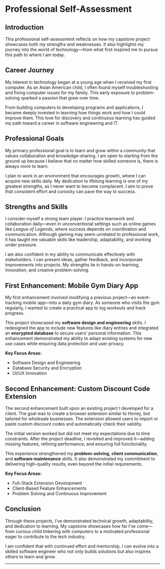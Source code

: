 # Professional Self-Assessment

## Introduction
This professional self-assessment reflects on how my capstone project showcases both my strengths and weaknesses. It also highlights my journey into the world of technology—from what first inspired me to pursue this path to where I am today.

## Career Journey
My interest in technology began at a young age when I received my first computer. As an Asian American child, I often found myself troubleshooting and fixing computer issues for my family. This early exposure to problem-solving sparked a passion that grew over time.  

From building computers to developing programs and applications, I became deeply invested in learning how things work and how I could improve them. This love for discovery and continuous learning has guided my path toward a career in software engineering and IT.

## Professional Goals
My primary professional goal is to learn and grow within a community that values collaboration and knowledge-sharing. I am open to starting from the ground up because I believe that no matter how skilled someone is, there is always more to learn.  

I plan to work in an environment that encourages growth, where I can acquire new skills daily. My dedication to lifelong learning is one of my greatest strengths, as I never want to become complacent. I aim to prove that consistent effort and curiosity can pave the way to success.

## Strengths and Skills
I consider myself a strong team player. I practice teamwork and collaboration daily—even in unconventional settings such as online games like *League of Legends*, where success depends on coordination and communication. Although gaming may seem unrelated to professional work, it has taught me valuable skills like leadership, adaptability, and working under pressure.  

I am also confident in my ability to communicate effectively with stakeholders. I can present ideas, gather feedback, and incorporate improvements into projects. My strengths lie in hands-on learning, innovation, and creative problem-solving.

## First Enhancement: Mobile Gym Diary App
My first enhancement involved modifying a previous project—an event-tracking mobile app—into a daily gym diary. As someone who visits the gym regularly, I wanted to create a practical app to log workouts and track progress.  

This project showcased my **software design and engineering** skills. I redesigned the app to include new features like diary entries and integrated an **encrypted database** to secure users’ personal information. This enhancement demonstrated my ability to adapt existing systems for new use cases while ensuring data protection and user privacy.

**Key Focus Areas:**
- Software Design and Engineering  
- Database Security and Encryption  
- UI/UX Innovation  

## Second Enhancement: Custom Discount Code Extension
The second enhancement built upon an existing project I developed for a client. The goal was to create a browser extension similar to Honey, but tailored for wholesale businesses. The extension allowed users to import or paste custom discount codes and automatically check their validity.

The initial version worked but did not meet my expectations due to time constraints. After the project deadline, I revisited and improved it—adding missing features, refining performance, and ensuring full functionality.  

This experience strengthened my **problem-solving**, **client communication**, and **software maintenance** skills. It also demonstrated my commitment to delivering high-quality results, even beyond the initial requirements.

**Key Focus Areas:**
- Full-Stack Extension Development  
- Client-Based Feature Enhancements  
- Problem Solving and Continuous Improvement  

## Conclusion
Through these projects, I’ve demonstrated technical growth, adaptability, and dedication to learning. My capstone showcases how far I’ve come—from curious child tinkering with computers to a motivated professional eager to contribute to the tech industry.  

I am confident that with continued effort and mentorship, I can evolve into a skilled software engineer who not only builds solutions but also inspires others to learn and grow.

---

